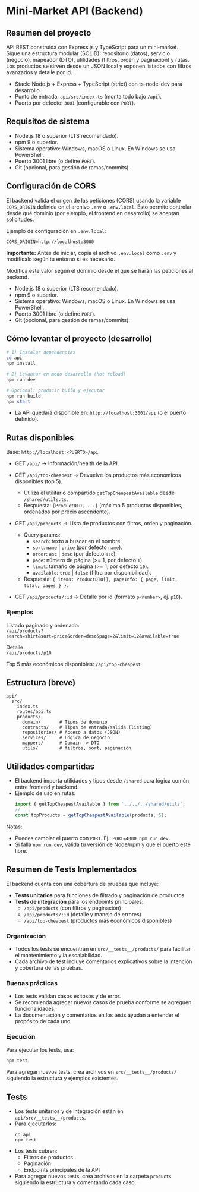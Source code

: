 # Mini‑Market API (Backend)

## Resumen del proyecto

API REST construida con Express.js y TypeScript para un mini‑market. Sigue una estructura modular (SOLID): repositorio (datos), servicio (negocio), mapeador (DTO), utilidades (filtros, orden y paginación) y rutas. Los productos se sirven desde un JSON local y exponen listados con filtros avanzados y detalle por id.

- Stack: Node.js + Express + TypeScript (strict) con ts-node-dev para desarrollo.
- Punto de entrada: `api/src/index.ts` (monta todo bajo `/api`).
- Puerto por defecto: `3001` (configurable con `PORT`).

## Requisitos de sistema

- Node.js 18 o superior (LTS recomendado).
- npm 9 o superior.
- Sistema operativo: Windows, macOS o Linux. En Windows se usa PowerShell.
- Puerto 3001 libre (o define `PORT`).
- Git (opcional, para gestión de ramas/commits).

## Configuración de CORS

El backend valida el origen de las peticiones (CORS) usando la variable `CORS_ORIGIN` definida en el archivo `.env` o `.env.local`. Esto permite controlar desde qué dominio (por ejemplo, el frontend en desarrollo) se aceptan solicitudes.

Ejemplo de configuración en `.env.local`:
```
CORS_ORIGIN=http://localhost:3000
```
**Importante:** Antes de iniciar, copia el archivo `.env.local` como `.env` y modifícalo según tu entorno si es necesario.

Modifica este valor según el dominio desde el que se harán las peticiones al backend.

- Node.js 18 o superior (LTS recomendado).
- npm 9 o superior.
- Sistema operativo: Windows, macOS o Linux. En Windows se usa PowerShell.
- Puerto 3001 libre (o define `PORT`).
- Git (opcional, para gestión de ramas/commits).

## Cómo levantar el proyecto (desarrollo)

```powershell
# 1) Instalar dependencias
cd api
npm install

# 2) Levantar en modo desarrollo (hot reload)
npm run dev

# Opcional: producir build y ejecutar
npm run build
npm start
```

- La API quedará disponible en: `http://localhost:3001/api` (o el puerto definido).

## Rutas disponibles

Base: `http://localhost:<PUERTO>/api`

- GET `/api/`  → Información/health de la API.

- GET `/api/top-cheapest` → Devuelve los productos más económicos disponibles (top 5).
  - Utiliza el utilitario compartido `getTopCheapestAvailable` desde `/shared/utils.ts`.
  - Respuesta: `[ProductDTO, ...]` (máximo 5 productos disponibles, ordenados por precio ascendente).


- GET `/api/products` → Lista de productos con filtros, orden y paginación.
  - Query params:
    - `search`: texto a buscar en el nombre.
    - `sort`: `name` | `price` (por defecto `name`).
    - `order`: `asc` | `desc` (por defecto `asc`).
    - `page`: número de página (>= 1, por defecto `1`).
    - `limit`: tamaño de página (>= 1, por defecto `10`).
    - `available`: `true` | `false` (filtra por disponibilidad).
  - Respuesta: `{ items: ProductDTO[], pageInfo: { page, limit, total, pages } }`.

- GET `/api/products/:id` → Detalle por id (formato `p<number>`, ej. `p10`).

### Ejemplos

Listado paginado y ordenado:  
  `/api/products?search=shirt&sort=price&order=desc&page=2&limit=12&available=true`

Detalle:  
  `/api/products/p10`

Top 5 más económicos disponibles:
  `/api/top-cheapest`


## Estructura (breve)

```
api/
  src/
    index.ts
    routes/api.ts
    products/
      domain/       # Tipos de dominio
      contracts/    # Tipos de entrada/salida (listing)
      repositories/ # Acceso a datos (JSON)
      services/     # Lógica de negocio
      mappers/      # Domain -> DTO
      utils/        # filtros, sort, paginación
```

## Utilidades compartidas

- El backend importa utilidades y tipos desde `/shared` para lógica común entre frontend y backend.
- Ejemplo de uso en rutas:
  ```ts
  import { getTopCheapestAvailable } from '../../../shared/utils';
  // ...
  const topProducts = getTopCheapestAvailable(products, 5);
  ```

Notas:
- Puedes cambiar el puerto con `PORT`. Ej.: `PORT=4000 npm run dev`.
- Si falla `npm run dev`, valida tu versión de Node/npm y que el puerto esté libre.

## Resumen de Tests Implementados

El backend cuenta con una cobertura de pruebas que incluye:

- **Tests unitarios** para funciones de filtrado y paginación de productos.
- **Tests de integración** para los endpoints principales:
  - `/api/products` (con filtros y paginación)
  - `/api/products/:id` (detalle y manejo de errores)
  - `/api/top-cheapest` (productos más económicos disponibles)

### Organización
- Todos los tests se encuentran en `src/__tests__/products/` para facilitar el mantenimiento y la escalabilidad.
- Cada archivo de test incluye comentarios explicativos sobre la intención y cobertura de las pruebas.

### Buenas prácticas
- Los tests validan casos exitosos y de error.
- Se recomienda agregar nuevos casos de prueba conforme se agreguen funcionalidades.
- La documentación y comentarios en los tests ayudan a entender el propósito de cada uno.

### Ejecución
Para ejecutar los tests, usa:

```bash
npm test
```

Para agregar nuevos tests, crea archivos en `src/__tests__/products/` siguiendo la estructura y ejemplos existentes.
## Tests

- Los tests unitarios y de integración están en `api/src/__tests__/products`.
- Para ejecutarlos:
  ```
  cd api
  npm test
  ```
- Los tests cubren:
  - Filtros de productos
  - Paginación
  - Endpoints principales de la API
- Para agregar nuevos tests, crea archivos en la carpeta `products` siguiendo la estructura y comentando cada caso.
